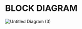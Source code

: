 # BLOCK DIAGRAM
![Untitled Diagram (3)](https://user-images.githubusercontent.com/98878562/157228565-8aa43daf-920b-4cda-893a-50ee28c9dedf.jpg)
